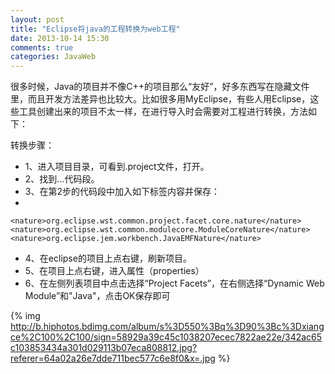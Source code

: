 ```yaml
---
layout: post
title: "Eclipse将java的工程转换为web工程"
date: 2013-10-14 15:30
comments: true
categories: JavaWeb
---
```


很多时候，Java的项目并不像C++的项目那么“友好”，好多东西写在隐藏文件里，而且开发方法差异也比较大。比如很多用MyEclipse，有些人用Eclipse，这些工具创建出来的项目不太一样，在进行导入时会需要对工程进行转换，方法如下：

转换步骤： 

*	1、进入项目目录，可看到.project文件，打开。 
*	2、找到<natures>...</natures>代码段。 
*	3、在第2步的代码段中加入如下标签内容并保存： 
*	
```
<nature>org.eclipse.wst.common.project.facet.core.nature</nature> 
<nature>org.eclipse.wst.common.modulecore.ModuleCoreNature</nature> 
<nature>org.eclipse.jem.workbench.JavaEMFNature</nature>
```

*	4、在eclipse的项目上点右键，刷新项目。 
*	5、在项目上点右键，进入属性（properties） 
*	6、在左侧列表项目中点击选择“Project Facets”，在右侧选择“Dynamic Web Module”和"Java"，点击OK保存即可 

{% img http://b.hiphotos.bdimg.com/album/s%3D550%3Bq%3D90%3Bc%3Dxiangce%2C100%2C100/sign=58929a39c45c1038207ecec7822ae22e/342ac65c103853434a301d029113b07eca808812.jpg?referer=64a02a26e7dde711bec577c6e8f0&x=.jpg %}

